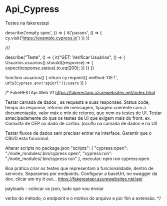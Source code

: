 # Api_Cypress
 Testes na fakerestapi



describe('empty spec', () => {
  it('passes', () => {
    cy.visit('https://example.cypress.io')
  })
})


/// <reference types="cypress" />

describe("Teste", () => {
    it("GET: Verificar Usuários", () => {
        Usuarios.usuarios().should((response) => {
            expect(response.status).to.eq(200);
        })
    })
})


function usuarios() {
    return cy.request({
        method:'GET',
        url:`${Cypress.env("apiUrl")}/users`
    })
}


/* FakeRESTApi.Web V1
https://fakerestapi.azurewebsites.net/index.html

Testar camada de dados , as requests e suas responses.
Status code, tempo da response, retorno de mensagem, tipagem coerente com a documentação, valor máx e mín de retorno,
que nem os testes de UI. Testar antecipadamente do que os testes de UI que exigem mais do front. 
ex. Consulta de CEP ou dado de cartão. (oculto na camada de dados e na UI)

Testar fluxos de dados sem precisar entrar na interface.
Garantir que o CRUD esta funcional.

Alterar scripts no package.json
  "scripts": {
    "cypress:open": "./node_modules/.bin/cypress open",
    "cypress:run": "./node_modules/.bin/cypress run"
  },
executar:
  npm run cypress:open

Boa prática criar os testes que representam a funcionalidade, dentro de services. Separamos por endpoints.
Configurar a baseUrl, no swagger da doc. clicar em try it out...
https://fakerestapi.azurewebsites.net/api


payloads - colocar os json, tudo que vou enviar

verbo do método, o endpoint e o motivo do arquivo e por fim a extensão.
*/